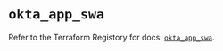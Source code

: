 # `okta_app_swa`

Refer to the Terraform Registory for docs: [`okta_app_swa`](https://registry.terraform.io/providers/okta/okta/3.46.0/docs/resources/app_swa).
